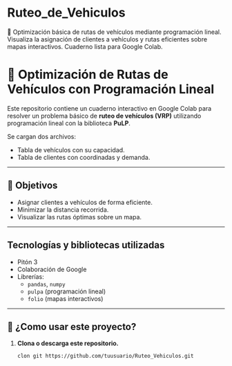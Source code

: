 # Ruteo_de_Vehiculos
🚚 Optimización básica de rutas de vehículos mediante programación lineal. Visualiza la asignación de clientes a vehículos y rutas eficientes sobre mapas interactivos. Cuaderno lista para Google Colab.
# 🚚 Optimización de Rutas de Vehículos con Programación Lineal

Este repositorio contiene un cuaderno interactivo en Google Colab para resolver un problema básico de **ruteo de vehículos (VRP)** utilizando programación lineal con la biblioteca **PuLP**.

Se cargan dos archivos:
- Tabla de vehículos con su capacidad.
- Tabla de clientes con coordinadas y demanda.

---

## 🎯 Objetivos

- Asignar clientes a vehículos de forma eficiente.
- Minimizar la distancia recorrida.
- Visualizar las rutas óptimas sobre un mapa.

---

## Tecnologías y bibliotecas utilizadas

- Pitón 3
- Colaboración de Google
- Librerías:
  - `pandas`, `numpy`
  - `pulpa` (programación lineal)
  - `folio` (mapas interactivos)

---

## 🚀 ¿Como usar este proyecto?

1. **Clona o descarga este repositorio.**

   ```bash
   clon git https://github.com/tuusuario/Ruteo_Vehiculos.git
